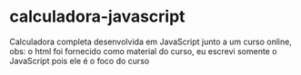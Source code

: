 # calculadora-javascript
Calculadora completa desenvolvida em JavaScript junto a um curso online, 
obs: o html foi fornecido como material do curso, eu escrevi somente o JavaScript pois ele é o foco do curso
